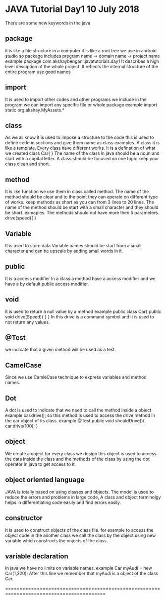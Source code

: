 # JAVA Tutorial Day1 10 July 2018

There are some new keywords in the java

## package
it is like a file structure in a computer it is like a root tree we use in android studio so package includes program name -> domain name -> project name example 
package com.akshaybengani.javatutorials.day1
It describes a high level desciption of the whole project.
It reflects the internal structure of the entire program use good names

## import
It is used to import other codes and other programs we include in the program
we can import any specific file or whole package example
import static org.akshay.MyAssets.*

## class
As we all know it is used to impose a structure to the code this is used to define code in sections and give them name as class examples. A class it is like a template. Every class have different works. It is a defination of what we created
class Car{
}
The name of the class in java should be a noun and start with a capital letter. A class should be focused on one topic keep your class clean and short.

## method
It is like function we use them in class called method. The name of the method should be clear and to the point they can operate on different type of works.
keep methods as short as you can from 3 lines to 20 lines.
The name of the method should be start with a small character and they should be short. exmaples. The methods should not have more then 5 parameters.
drive(speed){
}

## Variable 
It is used to store data 
Variable names should be start from a small character and can be upscale by adding small words in it.

## public
It is a access modifier In a class a method have a access modifier and we have a by default public access modifier.

## void
it is used to return a null value by a method example
public class Car{
	public void drive(Speed){
	}
}
In this drive is a command symbol and it is used to not return any values.

## @Test
we indicate that a given method will be used as a test.

## CamelCase
Since we use CamleCase technique to express variables and method names.

## Dot
A dot is used to indicate that we need to call the method inside a object example
car.drive();
so this method is used to access the drive method in the car object of its class. example
@Test
public void shouldDrive(){
car.drive(100);
}

## object
We create a object for every class we design this object is used to access the data inside the class and the methods of the class by using the dot operator in java to get access to it.

## object oriented language
JAVA is totally based on using classes and objects. The model is used to reduce the errors and problems in large code, A class and object terminolgy helps in differentiating code easily and find errors easily.

## constructor
It is used to construct objects of the class file. for example to access the object code in the another class we call the class by the object using new variable which constructs the onjects of the class.

## variable declaration
In java we have no limits on variable names.
example 
Car myAudi = new Car(1,320);
After this line we remember that myAudi is a object of the class Car.

=========================================================================================




























